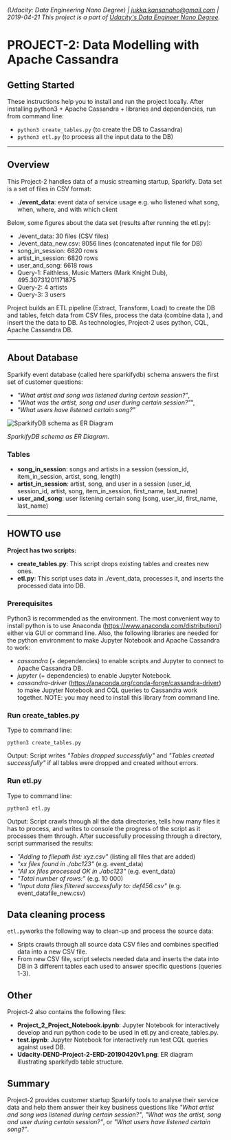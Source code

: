 _(Udacity: Data Engineering Nano Degree) | jukka.kansanaho@gmail.com | 2019-04-21_
_This project is a part of [Udacity's Data Engineer Nano Degree](https://eu.udacity.com/course/data-engineer-nanodegree--nd027)._

# PROJECT-2: Data Modelling with Apache Cassandra

## Getting Started

These instructions help you to install and run the project locally. After installing python3 + Apache Cassandra + libraries and dependencies, run from command line:

* `python3 create_tables.py` (to create the DB to Cassandra)
* `python3 etl.py` (to process all the input data to the DB)

---

## Overview

This Project-2 handles data of a music streaming startup, Sparkify. Data set is a set of files in CSV format:

* **./event_data**: event data of service usage e.g. who listened what song, when, where, and with which client

Below, some figures about the data set (results after running the etl.py):

* ./event_data: 30 files (CSV files)
* ./event_data_new.csv: 8056 lines (concatenated input file for DB)
* song_in_session: 6820 rows
* artist_in_session: 6820 rows
* user_and_song: 6618 rows
* Query-1: Faithless, Music Matters (Mark Knight Dub), 495.30731201171875
* Query-2: 4 artists
* Query-3: 3 users

Project builds an ETL pipeline (Extract, Transform, Load) to create the DB and tables, fetch data from CSV files, process the data (combine data ), and insert the the data to DB. As technologies, Project-2 uses python, CQL, Apache Cassandra DB.

---

## About Database

Sparkify event database (called here sparkifydb) schema answers the first set of customer questions:

* _"What artist and song was listened during certain session?"_,
* _"What was the artist, song and user during certain session?"_",
* _"What users have listened certain song?"_

![SparkifyDB schema as ER Diagram](./Udacity-DEND-Project-2-ERD-20190420v1.png)

_*SparkifyDB schema as ER Diagram.*_

### Tables

* **song_in_session**: songs and artists in a session (session_id, item_in_session, artist, song, length)
* **artist_in_session**: artist, song, and user in a session (user_id, session_id, artist, song, item_in_session, first_name, last_name)
* **user_and_song**: user listening certain song (song, user_id, first_name, last_name)

---

## HOWTO use

**Project has two scripts:**

* **create_tables.py**: This script drops existing tables and creates new ones.
* **etl.py**: This script uses data in ./event_data, processes it, and inserts the processed data into DB.

### Prerequisites

Python3 is recommended as the environment. The most convenient way to install python is to use Anaconda (https://www.anaconda.com/distribution/) either via GUI or command line.
Also, the following libraries are needed for the python environment to make Jupyter Notebook and Apache Cassandra to work:

* _cassandra_ (+ dependencies) to enable scripts and Jupyter to connect to Apache Cassandra DB.
* _jupyter_ (+ dependencies) to enable Jupyter Notebook.
* _cassandra-driver_ (https://anaconda.org/conda-forge/cassandra-driver) to make Jupyter Notebook and CQL queries to Cassandra work together. NOTE: you may need to install this library from command line.

### Run create_tables.py

Type to command line:

`python3 create_tables.py`

Output: Script writes _"Tables dropped successfully"_ and _"Tables created successfully"_ if all tables were dropped and created without errors.

### Run etl.py

Type to command line:

`python3 etl.py`

Output: Script crawls through all the data directories, tells how many files it has to process, and writes to console the progress of the script as it processes them through. After successfully processing through a directory, script summarised the results:

* _"Adding to filepath list: xyz.csv"_ (listing all files that are added)
* _"xx files found in ./abc123"_ (e.g. event_data)
* _"All xx files processed OK in ./abc123"_ (e.g. event_data)
* _"Total number of rows:"_ (e.g. 10 000)
* _"Input data files filtered successfully to: def456.csv"_ (e.g. event_datafile_new.csv)

## Data cleaning process

`etl.py`works the following way to clean-up and process the source data:

* Sripts crawls through all source data CSV files and combines specified data into a new CSV file.
* From new CSV file, script selects needed data and inserts the data into DB in 3 different tables each used to answer specific questions (queries 1-3).

## Other

Project-2 also contains the following files:

* **Project_2_Project_Notebook.ipynb**: Jupyter Notebook for interactively develop and run python code to be used in etl.py and create_tables.py.
* **test.ipynb**: Jupyter Notebook for interactively run test CQL queries against used DB.
* **Udacity-DEND-Project-2-ERD-20190420v1.png**: ER diagram illustrating sparkifydb table structure.

## Summary

Project-2 provides customer startup Sparkify tools to analyse their service data and help them answer their key business questions like _"What artist and song was listened during certain session?"_, _"What was the artist, song and user during certain session?"_, or _"What users have listened certain song?"_.
